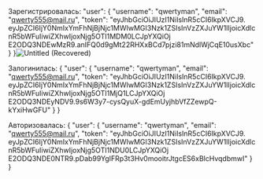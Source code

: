 Зарегистрировалась: "user": {
        "username": "qwertyman",
        "email": "qwerty555@mail.ru",
        "token": "eyJhbGciOiJIUzI1NiIsInR5cCI6IkpXVCJ9.
        eyJpZCI6IjY0NmIxYmFhNjBjNjc1MWIwMGI3Nzk1ZSIsInVzZXJuYW1lIjoicXdlcnR5bWFuIiwiZXhwIjoxNjg5OTI1MDM0LCJpYXQiOj
        E2ODQ3NDEwMzR9.anIFQ0d9gMt22RHXxBCd7pjzi81mNdlWjCqE10usXbc"
    }
}![Untitled (Recovered)](https://github.com/shaltus/Postman/assets/107109329/9761bb96-b817-4e13-933b-d5fe549fc767)



Залогинилась: {
    "user": {
        "username": "qwertyman",
        "email": "qwerty555@mail.ru",
        "token": "eyJhbGciOiJIUzI1NiIsInR5cCI6IkpXVCJ9.
        eyJpZCI6IjY0NmIxYmFhNjBjNjc1MWIwMGI3Nzk1ZSIsInVzZXJuYW1lIjoicXdlcnR5bWFuIiwiZXhwIjoxNjg5OTI1MjQ1LCJpYXQiOj
        E2ODQ3NDEyNDV9.9s6W3y7-cysQyuX-gdEmUyjhbVfZZewpQ-kYxiHwGFU"
    }
}


Авторизовалась: {
    "user": {
        "username": "qwertyman",
        "email": "qwerty555@mail.ru",
        "token": "eyJhbGciOiJIUzI1NiIsInR5cCI6IkpXVCJ9.
        eyJpZCI6IjY0NmIxYmFhNjBjNjc1MWIwMGI3Nzk1ZSIsInVzZXJuYW1lIjoicXdlcnR5bWFuIiwiZXhwIjoxNjg5OTI1NDU0LCJpYXQiOj
        E2ODQ3NDE0NTR9.pDab99YgIFRp3t3Hv0mooitrJtgcES6xBlcHvqdbmwI"
    }
}
